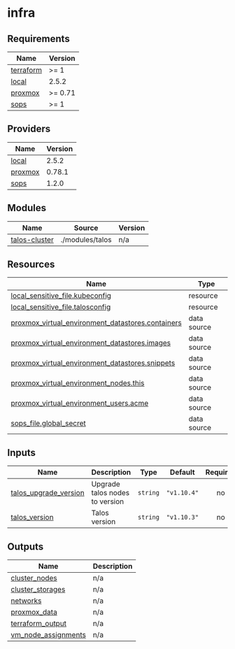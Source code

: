# infra

<!-- BEGIN_TF_DOCS -->
## Requirements

| Name | Version |
|------|---------|
| <a name="requirement_terraform"></a> [terraform](#requirement\_terraform) | >= 1 |
| <a name="requirement_local"></a> [local](#requirement\_local) | 2.5.2 |
| <a name="requirement_proxmox"></a> [proxmox](#requirement\_proxmox) | >= 0.71 |
| <a name="requirement_sops"></a> [sops](#requirement\_sops) | >= 1 |

## Providers

| Name | Version |
|------|---------|
| <a name="provider_local"></a> [local](#provider\_local) | 2.5.2 |
| <a name="provider_proxmox"></a> [proxmox](#provider\_proxmox) | 0.78.1 |
| <a name="provider_sops"></a> [sops](#provider\_sops) | 1.2.0 |

## Modules

| Name | Source | Version |
|------|--------|---------|
| <a name="module_talos-cluster"></a> [talos-cluster](#module\_talos-cluster) | ./modules/talos | n/a |

## Resources

| Name | Type |
|------|------|
| [local_sensitive_file.kubeconfig](https://registry.terraform.io/providers/hashicorp/local/2.5.2/docs/resources/sensitive_file) | resource |
| [local_sensitive_file.talosconfig](https://registry.terraform.io/providers/hashicorp/local/2.5.2/docs/resources/sensitive_file) | resource |
| [proxmox_virtual_environment_datastores.containers](https://registry.terraform.io/providers/bpg/proxmox/latest/docs/data-sources/virtual_environment_datastores) | data source |
| [proxmox_virtual_environment_datastores.images](https://registry.terraform.io/providers/bpg/proxmox/latest/docs/data-sources/virtual_environment_datastores) | data source |
| [proxmox_virtual_environment_datastores.snippets](https://registry.terraform.io/providers/bpg/proxmox/latest/docs/data-sources/virtual_environment_datastores) | data source |
| [proxmox_virtual_environment_nodes.this](https://registry.terraform.io/providers/bpg/proxmox/latest/docs/data-sources/virtual_environment_nodes) | data source |
| [proxmox_virtual_environment_users.acme](https://registry.terraform.io/providers/bpg/proxmox/latest/docs/data-sources/virtual_environment_users) | data source |
| [sops_file.global_secret](https://registry.terraform.io/providers/carlpett/sops/latest/docs/data-sources/file) | data source |

## Inputs

| Name | Description | Type | Default | Required |
|------|-------------|------|---------|:--------:|
| <a name="input_talos_upgrade_version"></a> [talos\_upgrade\_version](#input\_talos\_upgrade\_version) | Upgrade talos nodes to version | `string` | `"v1.10.4"` | no |
| <a name="input_talos_version"></a> [talos\_version](#input\_talos\_version) | Talos version | `string` | `"v1.10.3"` | no |

## Outputs

| Name | Description |
|------|-------------|
| <a name="output_cluster_nodes"></a> [cluster\_nodes](#output\_cluster\_nodes) | n/a |
| <a name="output_cluster_storages"></a> [cluster\_storages](#output\_cluster\_storages) | n/a |
| <a name="output_networks"></a> [networks](#output\_networks) | n/a |
| <a name="output_proxmox_data"></a> [proxmox\_data](#output\_proxmox\_data) | n/a |
| <a name="output_terraform_output"></a> [terraform\_output](#output\_terraform\_output) | n/a |
| <a name="output_vm_node_assignments"></a> [vm\_node\_assignments](#output\_vm\_node\_assignments) | n/a |
<!-- END_TF_DOCS -->
